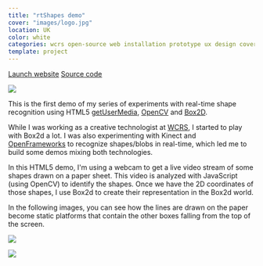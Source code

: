 ```yaml
---
title: "rtShapes demo"
cover: "images/logo.jpg"
location: UK
color: white
categories: wcrs open-source web installation prototype ux design cover webcam
template: project
---
```


<p class="align-center">
<a class="btn external" role="button" href="http://open.joanmira.com/rtshapes" target="_blank">Launch website</a>
<a class="btn github" role="button" href="https://github.com/gazpachu/rtshapes" target="_blank">Source code</a>
</p>

![](/work/rtshapes/images/1.png)

This is the first demo of my series of experiments with real-time shape recognition using HTML5 [getUserMedia](https://developer.mozilla.org/en-US/docs/Web/API/MediaDevices/getUserMedia), [OpenCV](http://docs.opencv.org/3.1.0/d9/d6d/tutorial_table_of_content_aruco.html#gsc.tab=0) and [Box2D](https://github.com/hecht-software/box2dweb).

While I was working as a creative technologist at [WCRS](http://www.wcrs.com/), I started to play with Box2d a lot. I was also experimenting with Kinect and [OpenFrameworks](http://openframeworks.cc/) to recognize shapes/blobs in real-time, which led me to build some demos mixing both technologies.

In this HTML5 demo, I'm using a webcam to get a live video stream of some shapes drawn on a paper sheet. This video is analyzed with JavaScript (using OpenCV) to identify the shapes. Once we have the 2D coordinates of those shapes, I use Box2d to create their representation in the Box2d world.

In the following images, you can see how the lines are drawn on the paper become static platforms that contain the other boxes falling from the top of the screen.

![](/work/rtshapes/images/2.jpg)

![](/work/rtshapes/images/3.jpg)
